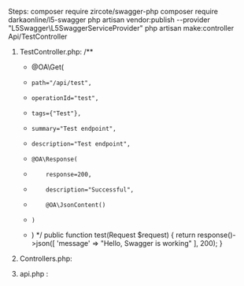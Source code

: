 Steps:
    composer require zircote/swagger-php
    composer require darkaonline/l5-swagger
    php artisan vendor:publish --provider "L5Swagger\L5SwaggerServiceProvider"
    php artisan make:controller Api/TestController

1. TestController.php:
    /**
     * @OA\Get(
     *     path="/api/test",
     *     operationId="test",
     *     tags={"Test"},
     *     summary="Test endpoint",
     *     description="Test endpoint",
     *     @OA\Response(
     *         response=200,
     *         description="Successful",
     *         @OA\JsonContent()
     *     )
     * )
     */
    public function test(Request $request)
    {
        return response()->json([
            'message' => "Hello, Swagger is working"
        ], 200);
    }

2. Controllers.php:
    <?php

    namespace App\Http\Controllers;

    use Illuminate\Foundation\Auth\Access\AuthorizesRequests;
    use Illuminate\Foundation\Validation\ValidatesRequests;
    use Illuminate\Routing\Controller as BaseController;
        /**
        * @OA\Info(
        *    title="Swagger with Laravel",
        *    version="1.0.0",
        * )
        */
    class Controller extends BaseController
    {
        use AuthorizesRequests, ValidatesRequests;
    }

3. api.php :
    <?php

    use App\Http\Controllers\Api\TestController;
    use Illuminate\Http\Request;
    use Illuminate\Support\Facades\Route;

    Route::get('/test',[TestController::class,'test']);

